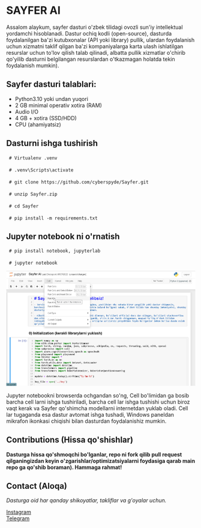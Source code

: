 # SAYFER AI

Assalom alaykum, sayfer dasturi o'zbek tilidagi ovozli sun'iy intellektual yordamchi hisoblanadi. Dastur ochiq kodli (open-source), dasturda foydalanilgan ba'zi kutubxonalar (API yoki library) pullik, ulardan foydalanish uchun xizmatni taklif qilgan ba'zi kompaniyalarga karta ulash ishlatilgan resurslar uchun to'lov qilish talab qilinadi, albatta pullik xizmatlar o'chirib qo'yilib dasturni belgilangan resurslardan o'tkazmagan holatda tekin foydalanish mumkin).

## Sayfer dasturi talablari:

 - Python3.10 yoki undan yuqori
 - 2 GB minimal operativ xotira (RAM)
 - Audio I/O
 - 4 GB + xotira (SSD/HDD)
 - CPU (ahamiyatsiz)

## Dasturni ishga tushirish

     # Virtualenv .venv
     
     # .venv\Scripts\activate

     # git clone https://github.com/cyberspyde/Sayfer.git
   
     # unzip Sayfer.zip

     # cd Sayfer

     # pip install -m requirements.txt

## Jupyter notebook ni o'rnatish

     # pip install notebook, jupyterlab
   
     # jupyter notebook


![Jupyter Notebook](assets/jupyter.png)

Jupyter notebookni browserda ochgandan so'ng, Cell bo'limidan <Run All> ga bosib barcha cell larni ishga tushiriladi, barcha cell lar ishga tushishi uchun biroz vaqt kerak va Sayfer qo'shimcha modellarni internetdan yuklab oladi. Cell lar tugaganda esa dastur avtomat ishga tushadi, Windows paneldan mikrafon ikonkasi chiqishi bilan dasturdan foydalanishiz mumkin.

## Contributions (Hissa qo'shishlar)

**Dasturga hissa qo'shmoqchi bo'lganlar, repo ni fork qilib pull request qilganingizdan keyin o'zgarishlar/optimizatsiyalarni foydasiga qarab main repo ga qo'shib boraman). Hammaga rahmat!**

## Contact (Aloqa)

*Dasturga oid har qanday shikoyatlar, takliflar va g'oyalar uchun.*

[Instagram](https://instagram.com/cyberspyde) <br>
<a href="https://t.me/cyberspyde_admin" target="_blank"> Telegram </a> 
